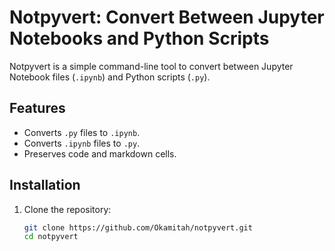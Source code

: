 # Notpyvert: Convert Between Jupyter Notebooks and Python Scripts

Notpyvert is a simple command-line tool to convert between Jupyter Notebook files (`.ipynb`) and Python scripts (`.py`).

## Features
- Converts `.py` files to `.ipynb`.
- Converts `.ipynb` files to `.py`.
- Preserves code and markdown cells.

## Installation
1. Clone the repository:
   ```bash
   git clone https://github.com/Okamitah/notpyvert.git
   cd notpyvert
